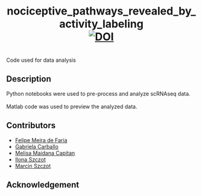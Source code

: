 # <div align="center">nociceptive_pathways_revealed_by_activity_labeling<br>[![DOI](https://zenodo.org/badge/858093145.svg)](https://doi.org/10.5281/zenodo.14728203)
</div>
<br>Code used for data analysis

## Description
Python notebooks were used to pre-process and analyze scRNAseq data.<br><br>
Matlab code was used to preview the analyzed data.

## Contributors
- [Felipe Meira de Faria](https://liu.se/en/employee/felme19)
- [Gabriela Carballo](https://liu.se/en/employee/gabca19)
- [Melisa Maidana Capitan](https://github.com/melisamc89)
- [Ilona Szczot](https://liu.se/en/employee/ilosz01)
- [Marcin Szczot](https://liu.se/en/employee/marsz29)

## Acknowledgement
